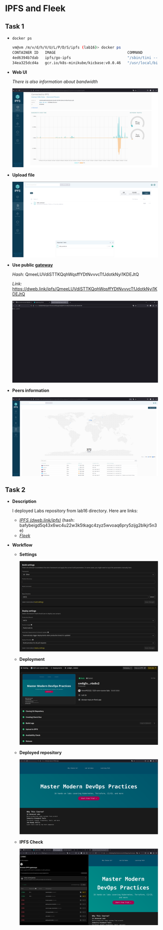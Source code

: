 # IPFS and Fleek

## Task 1

- `docker ps`

  ```sh
  vm@vm /m/v/d/h/V/U/L/P/D/S/ipfs (lab16)> docker ps
  CONTAINER ID   IMAGE                                 COMMAND                  CREATED              STATUS                        PORTS                                                                                                                                                 NAMES
  4ed6394b7dab   ipfs/go-ipfs                          "/sbin/tini -- /usr/…"   About a minute ago   Up About a minute (healthy)   0.0.0.0:4001->4001/tcp, :::4001->4001/tcp, 0.0.0.0:5001->5001/tcp, :::5001->5001/tcp, 4001/udp, 0.0.0.0:8080->8080/tcp, :::8080->8080/tcp, 8081/tcp   ipfs_host
  34ea325dcd4a   gcr.io/k8s-minikube/kicbase:v0.0.46   "/usr/local/bin/entr…"   4 days ago           Up 3 hours                    127.0.0.1:32772->22/tcp, 127.0.0.1:32771->2376/tcp, 127.0.0.1:32770->5000/tcp, 127.0.0.1:32769->8443/tcp, 127.0.0.1:32768->32443/tcp                  minikube
  ```

  

- **Web UI**

  *There is also information about bandwidth*

  ![WebUI](img/ipfs_web_ui.png)

- **Upload file**

  ![Upload file](img/upload_file.png)

- **Use public [gateway](https://dweb.link)**

  *Hash:* QmeeLUVdiSTTKQqhWqsffYDtNvvvcTfJdotkNyi1KDEJtQ

  *Link:* https://dweb.link/ipfs/QmeeLUVdiSTTKQqhWqsffYDtNvvvcTfJdotkNyi1KDEJtQ

  ![Use public gateway](img/use_public_gateway.png)

- **Peers information**

  ![Peers](img/peers.png)

## Task 2

- **Description**

  I deployed Labs repository from lab16 directory. Here are links:

  - *[IPFS (dweb.link/ipfs)](https://bafybeigd5q43x6wc4u22w3k5tkagc4zyz5wvoaq6pry5zijg2blkjr5n3e.ipfs.dweb.link/)* (hash: bafybeigd5q43x6wc4u22w3k5tkagc4zyz5wvoaq6pry5zijg2blkjr5n3e)
  - *[Fleek](https://devops-repo.on-fleek.app/)*

- **Workflow**

  - **Settings**

    ![Settings](img/fleek_settings.png)

  - **Deployment**

    ![Fleek deployment](img/fleek_deployment.png)

  - **Deployed repository**

    ![Deployed repo](img/deployed_repo.png)

  - **IPFS Check**

    ![IPFS Check](img/ipfs_repo.png)